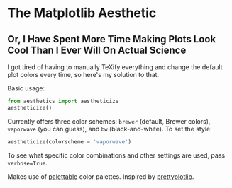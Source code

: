 The Matplotlib Aesthetic
==========

Or, I Have Spent More Time Making Plots Look Cool Than I Ever Will On Actual Science
----------

I got tired of having to manually TeXify everything and change the default plot colors every time, so here's my solution to that.

Basic usage:

```python
from aesthetics import aestheticize
aestheticize()
```

Currently offers three color schemes: ``brewer`` (default, Brewer colors), ``vaporwave`` (you can guess), and ``bw`` (black-and-white). To set the style:
```python
aestheticize(colorscheme = 'vaporwave')
```

To see what specific color combinations and other settings are used, pass ``verbose=True``.

Makes use of [palettable](https://jiffyclub.github.io/palettable/colorbrewer/) color palettes. Inspired by [prettyplotlib](https://github.com/olgabot/prettyplotlib/).
